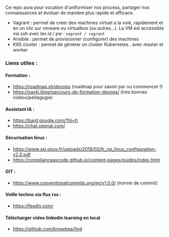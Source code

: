Ce repo aura pour vocation d'uniformiser nos process, partager nos connaissances et évoluer de manière plus rapide et efficace.

+ Vagrant : permet de créer des machines virtuel a la volé, rapidement et en un clic sur vmware ou virtualbox (ou autres...). La VM est accessible via ssh avec les id / pw : `vagrant / vagrant`
+ Ansible : permet de provisionner (configurer) des machines
+ K8S cluster : permet de générer un cluster Kubernetes , avec master et worker

### Liens utiles :
#### Formation :
+ https://roadmap.sh/devops (roadmap pour savoir par ou commencer !)
+ https://xavki.blog/parcours-de-formation-devops/ (très bonnes vidéos/pédagogie)

#### Assistant IA :
+ https://bard.google.com/?hl=fr
+ https://chat.openai.com/

#### Sécurisation linux :
+ https://www.ssi.gouv.fr/uploads/2019/02/fr_np_linux_configuration-v2.0.pdf
+ https://complianceascode.github.io/content-pages/guides/index.html

#### GIT :
+ https://www.conventionalcommits.org/en/v1.0.0/ (norme de commit)


#### Veille techno via flux rss :
+ https://feedly.com/

#### Télécharger video linkedin learning en local
+ https://github.com/knowbee/llvd

